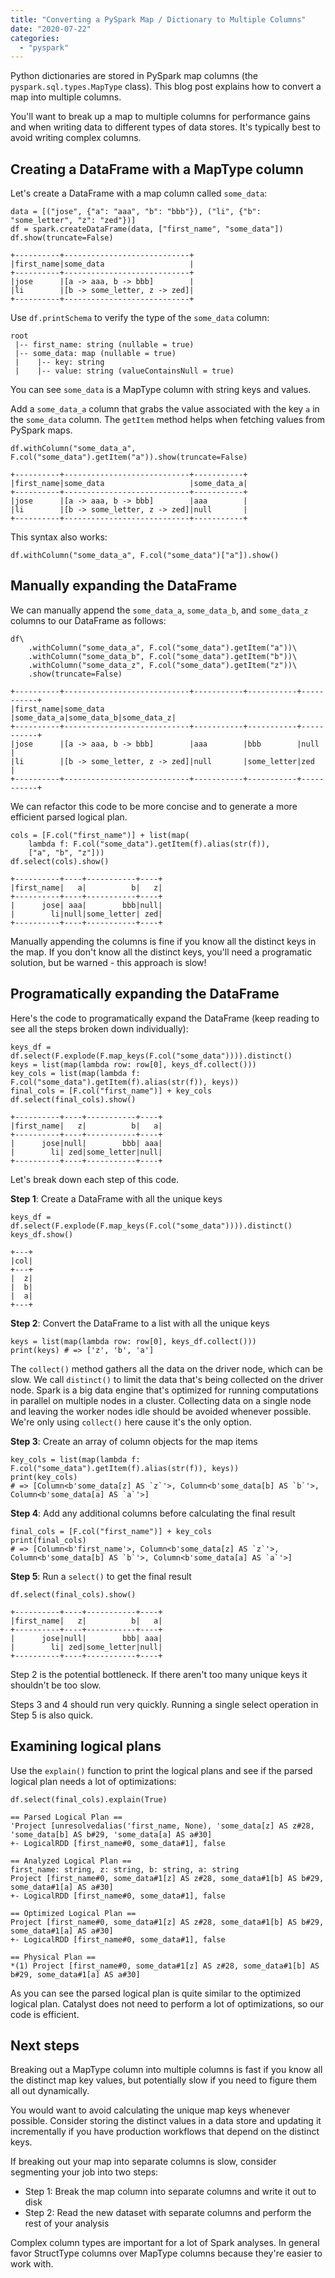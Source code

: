 ```yaml
---
title: "Converting a PySpark Map / Dictionary to Multiple Columns"
date: "2020-07-22"
categories: 
  - "pyspark"
---
```


Python dictionaries are stored in PySpark map columns (the `pyspark.sql.types.MapType` class). This blog post explains how to convert a map into multiple columns.

You'll want to break up a map to multiple columns for performance gains and when writing data to different types of data stores. It's typically best to avoid writing complex columns.

## Creating a DataFrame with a MapType column

Let's create a DataFrame with a map column called `some_data`:

```
data = [("jose", {"a": "aaa", "b": "bbb"}), ("li", {"b": "some_letter", "z": "zed"})]
df = spark.createDataFrame(data, ["first_name", "some_data"])
df.show(truncate=False)
```

```
+----------+----------------------------+
|first_name|some_data                   |
+----------+----------------------------+
|jose      |[a -> aaa, b -> bbb]        |
|li        |[b -> some_letter, z -> zed]|
+----------+----------------------------+
```

Use `df.printSchema` to verify the type of the `some_data` column:

```
root
 |-- first_name: string (nullable = true)
 |-- some_data: map (nullable = true)
 |    |-- key: string
 |    |-- value: string (valueContainsNull = true)
```

You can see `some_data` is a MapType column with string keys and values.

Add a `some_data_a` column that grabs the value associated with the key `a` in the `some_data` column. The `getItem` method helps when fetching values from PySpark maps.

```
df.withColumn("some_data_a", F.col("some_data").getItem("a")).show(truncate=False)
```

```
+----------+----------------------------+-----------+
|first_name|some_data                   |some_data_a|
+----------+----------------------------+-----------+
|jose      |[a -> aaa, b -> bbb]        |aaa        |
|li        |[b -> some_letter, z -> zed]|null       |
+----------+----------------------------+-----------+
```

This syntax also works:

```
df.withColumn("some_data_a", F.col("some_data")["a"]).show()
```

## Manually expanding the DataFrame

We can manually append the `some_data_a`, `some_data_b`, and `some_data_z` columns to our DataFrame as follows:

```
df\
    .withColumn("some_data_a", F.col("some_data").getItem("a"))\
    .withColumn("some_data_b", F.col("some_data").getItem("b"))\
    .withColumn("some_data_z", F.col("some_data").getItem("z"))\
    .show(truncate=False)
```

```
+----------+----------------------------+-----------+-----------+-----------+
|first_name|some_data                   |some_data_a|some_data_b|some_data_z|
+----------+----------------------------+-----------+-----------+-----------+
|jose      |[a -> aaa, b -> bbb]        |aaa        |bbb        |null       |
|li        |[b -> some_letter, z -> zed]|null       |some_letter|zed        |
+----------+----------------------------+-----------+-----------+-----------+
```

We can refactor this code to be more concise and to generate a more efficient parsed logical plan.

```
cols = [F.col("first_name")] + list(map(
    lambda f: F.col("some_data").getItem(f).alias(str(f)),
    ["a", "b", "z"]))
df.select(cols).show()
```

```
+----------+----+-----------+----+
|first_name|   a|          b|   z|
+----------+----+-----------+----+
|      jose| aaa|        bbb|null|
|        li|null|some_letter| zed|
+----------+----+-----------+----+
```

Manually appending the columns is fine if you know all the distinct keys in the map. If you don't know all the distinct keys, you'll need a programatic solution, but be warned - this approach is slow!

## Programatically expanding the DataFrame

Here's the code to programatically expand the DataFrame (keep reading to see all the steps broken down individually):

```
keys_df = df.select(F.explode(F.map_keys(F.col("some_data")))).distinct()
keys = list(map(lambda row: row[0], keys_df.collect()))
key_cols = list(map(lambda f: F.col("some_data").getItem(f).alias(str(f)), keys))
final_cols = [F.col("first_name")] + key_cols
df.select(final_cols).show()
```

```
+----------+----+-----------+----+
|first_name|   z|          b|   a|
+----------+----+-----------+----+
|      jose|null|        bbb| aaa|
|        li| zed|some_letter|null|
+----------+----+-----------+----+
```

Let's break down each step of this code.

**Step 1**: Create a DataFrame with all the unique keys

```
keys_df = df.select(F.explode(F.map_keys(F.col("some_data")))).distinct()
keys_df.show()
```

```
+---+
|col|
+---+
|  z|
|  b|
|  a|
+---+
```

**Step 2**: Convert the DataFrame to a list with all the unique keys

```
keys = list(map(lambda row: row[0], keys_df.collect()))
print(keys) # => ['z', 'b', 'a']
```

The `collect()` method gathers all the data on the driver node, which can be slow. We call `distinct()` to limit the data that's being collected on the driver node. Spark is a big data engine that's optimized for running computations in parallel on multiple nodes in a cluster. Collecting data on a single node and leaving the worker nodes idle should be avoided whenever possible. We're only using `collect()` here cause it's the only option.

**Step 3**: Create an array of column objects for the map items

```
key_cols = list(map(lambda f: F.col("some_data").getItem(f).alias(str(f)), keys))
print(key_cols)
# => [Column<b'some_data[z] AS `z`'>, Column<b'some_data[b] AS `b`'>, Column<b'some_data[a] AS `a`'>]
```

**Step 4**: Add any additional columns before calculating the final result

```
final_cols = [F.col("first_name")] + key_cols
print(final_cols)
# => [Column<b'first_name'>, Column<b'some_data[z] AS `z`'>, Column<b'some_data[b] AS `b`'>, Column<b'some_data[a] AS `a`'>]
```

**Step 5**: Run a `select()` to get the final result

```
df.select(final_cols).show()
```

```
+----------+----+-----------+----+
|first_name|   z|          b|   a|
+----------+----+-----------+----+
|      jose|null|        bbb| aaa|
|        li| zed|some_letter|null|
+----------+----+-----------+----+
```

Step 2 is the potential bottleneck. If there aren't too many unique keys it shouldn't be too slow.

Steps 3 and 4 should run very quickly. Running a single select operation in Step 5 is also quick.

## Examining logical plans

Use the `explain()` function to print the logical plans and see if the parsed logical plan needs a lot of optimizations:

```
df.select(final_cols).explain(True)

== Parsed Logical Plan ==
'Project [unresolvedalias('first_name, None), 'some_data[z] AS z#28, 'some_data[b] AS b#29, 'some_data[a] AS a#30]
+- LogicalRDD [first_name#0, some_data#1], false

== Analyzed Logical Plan ==
first_name: string, z: string, b: string, a: string
Project [first_name#0, some_data#1[z] AS z#28, some_data#1[b] AS b#29, some_data#1[a] AS a#30]
+- LogicalRDD [first_name#0, some_data#1], false

== Optimized Logical Plan ==
Project [first_name#0, some_data#1[z] AS z#28, some_data#1[b] AS b#29, some_data#1[a] AS a#30]
+- LogicalRDD [first_name#0, some_data#1], false

== Physical Plan ==
*(1) Project [first_name#0, some_data#1[z] AS z#28, some_data#1[b] AS b#29, some_data#1[a] AS a#30]
```

As you can see the parsed logical plan is quite similar to the optimized logical plan. Catalyst does not need to perform a lot of optimizations, so our code is efficient.

## Next steps

Breaking out a MapType column into multiple columns is fast if you know all the distinct map key values, but potentially slow if you need to figure them all out dynamically.

You would want to avoid calculating the unique map keys whenever possible. Consider storing the distinct values in a data store and updating it incrementally if you have production workflows that depend on the distinct keys.

If breaking out your map into separate columns is slow, consider segmenting your job into two steps:

- Step 1: Break the map column into separate columns and write it out to disk
- Step 2: Read the new dataset with separate columns and perform the rest of your analysis

Complex column types are important for a lot of Spark analyses. In general favor StructType columns over MapType columns because they're easier to work with.
